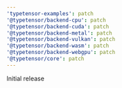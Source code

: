 ```yaml
---
'typetensor-examples': patch
'@typetensor/backend-cpu': patch
'@typetensor/backend-cuda': patch
'@typetensor/backend-metal': patch
'@typetensor/backend-vulkan': patch
'@typetensor/backend-wasm': patch
'@typetensor/backend-webgpu': patch
'@typetensor/core': patch
---
```


Initial release
